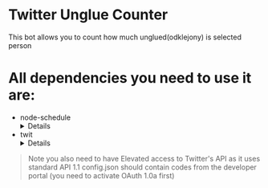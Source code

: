 # Twitter Unglue Counter
This bot allows you to count how much unglued(odklejony) is selected person

# All dependencies you need to use it are: 
- node-schedule <details>https://www.npmjs.com/package/node-schedule</details>
- twit <details>https://www.npmjs.com/package/twit</details>

> Note you also need to have Elevated access to Twitter's API as it uses standard API 1.1
> config.json should contain codes from the developer portal (you need to activate OAuth 1.0a first)
